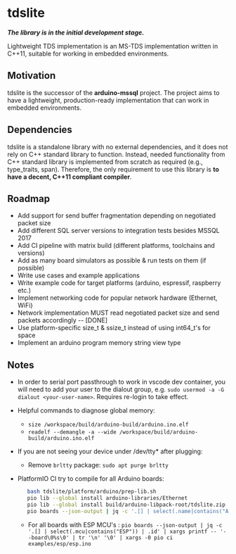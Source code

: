 # tdslite

***The library is in the initial development stage.***

Lightweight TDS implementation is an MS-TDS implementation written in C++11, suitable for working in embedded environments.

## Motivation

tdslite is the successor of the **arduino-mssql** project. The project aims to have a lightweight, production-ready implementation that can work in embedded environments.

## Dependencies

tdslite is a standalone library with no external dependencies, and it does not rely on C++ standard library to function. Instead, needed functionality from C++ standard library is implemented from scratch as required (e.g., type_traits, span). Therefore, the only requirement to use this library is **to have a decent, C++11 compliant compiler**.

## Roadmap

- Add support for send buffer fragmentation depending on negotiated packet size
- Add different SQL server versions to integration tests besides MSSQL 2017
- Add CI pipeline with matrix build (different platforms, toolchains and  versions)
- Add as many board simulators as possible & run tests on them (if possible)
- Write use cases and example applications
- Write example code for target platforms (arduino, espressif, raspberry etc.)
- Implement networking code for popular network hardware (Ethernet, WiFi)
- Network implementation MUST read negotiated packet size and send packets accordingly -- [DONE]
- Use platform-specific size_t & ssize_t instead of using int64_t's for space
- Implement an arduino program memory string view type

## Notes

- In order to serial port passthrough to work in vscode dev container, you will need to add your user to the dialout group, e.g. `sudo usermod -a -G dialout <your-user-name>`. Requires re-login to take effect.
- Helpful commands to diagnose global memory:
  - `size /workspace/build/arduino-build/arduino.ino.elf`
  - `readelf --demangle -a --wide /workspace/build/arduino-build/arduino.ino.elf`
- If you are not seeing your device under /dev/tty* after plugging:
  - Remove `brltty` package: `sudo apt purge brltty`
- PlatformIO CI try to compile for all Arduino boards:

  ```bash
     bash tdslite/platform/arduino/prep-lib.sh
     pio lib --global install arduino-libraries/Ethernet
     pio lib --global install build/arduino-libpack-root/tdslite.zip
     pio boards --json-output | jq -c '.[] | select(.name|contains("Arduino")) | .id' | xargs printf -- '--board\0%s\0' | tr '\n' '\0' | xargs -0 pio ci examples/arduino/arduino.ino
  ```
  - For all boards with ESP MCU's : `pio boards --json-output | jq -c '.[] | select(.mcu|contains("ESP")) | .id' | xargs printf -- '--board\0%s\0' | tr '\n' '\0' | xargs -0 pio ci examples/esp/esp.ino` 
